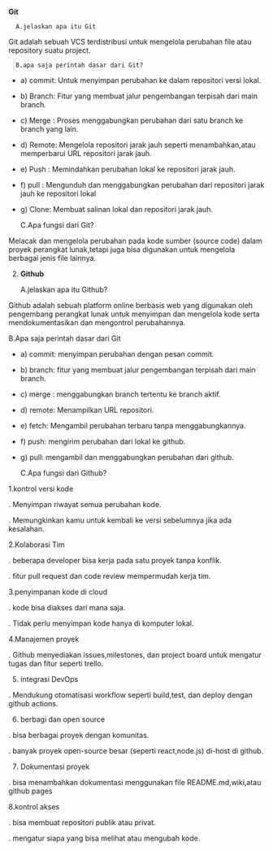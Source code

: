 **Git**

      A.jelaskan apa itu Git 

Git adalah sebuah VCS terdistribusi untuk mengelola perubahan file atau repository suatu project.

      B.apa saja perintah dasar dari Git?
 
  - a) commit: Untuk menyimpan perubahan ke dalam repositori versi lokal.
  - b) Branch: Fitur yang membuat jalur pengembangan terpisah dari main branch.
  - c) Merge : Proses menggabungkan perubahan dari satu branch ke branch yang lain.
  - d) Remote: Mengelola repositori jarak jauh seperti menambahkan,atau memperbarui 
              URL repositori jarak jauh.         
   - e) Push : Memindahkan perubahan lokal ke repositori jarak jauh.
   - f) pull : Mengunduh dan menggabungkan perubahan dari repositori jarak jauh ke 
            repositori lokal 
   - g) Clone: Membuat salinan lokal dan repositori jarak jauh.
   

       C.Apa fungsi dari Git?

     
  Melacak dan mengelola perubahan pada kode sumber (source code) dalam proyek perangkat lunak,tetapi juga bisa digunakan untuk mengelola berbagai jenis file lainnya.

2. **Github**

    A.jelaskan apa itu Github?

   
Github adalah sebuah platform online berbasis web yang digunakan oleh pengembang perangkat lunak untuk menyimpan dan mengelola kode serta mendokumentasikan dan mengontrol perubahannya.

   B.Apa saja perintah dasar dari Git

- a) commit: menyimpan perubahan dengan pesan commit.
- b) branch: fitur yang membuat jalur pengembangan terpisah dari main branch.
- c) merge : menggabungkan branch tertentu ke branch aktif.
- d) remote: Menampilkan URL repositori.
- e) fetch: Mengambil perubahan terbaru tanpa menggabungkannya.
- f) push: mengirim perubahan dari lokal ke github.
- g) pull: mengambil dan menggabungkan perubahan dari github.


  C.Apa fungsi dari Github?

1.kontrol versi kode


  . Menyimpan riwayat semua perubahan kode.

  
  . Memungkinkan kamu untuk kembali ke versi sebelumnya jika ada kesalahan.

  
2.Kolaborasi Tim


  . beberapa developer bisa kerja pada satu proyek tanpa konflik.

  
  . fitur pull request dan code review mempermudah kerja tim.


3.penyimpanan kode di cloud


  . kode bisa diakses dari mana saja.

  
  . Tidak perlu menyimpan kode hanya di komputer lokal.

  
4.Manajemen proyek 


 . Github menyediakan issues,milestones, dan project board untuk mengatur tugas 
  dan fitur seperti trello.

  
5. integrasi DevOps


  . Mendukung otomatisasi workflow seperti build,test, dan deploy dengan github 
   actions.

   
6. berbagi dan open source

   
 . bisa berbagai proyek dengan komunitas.

 
 . banyak proyek open-source besar (seperti react,node.js) di-host di github.

 
7. Dokumentasi proyek

   
 . bisa menambahkan dokumentasi menggunakan file README.md,wiki,atau github pages

 
8.kontrol akses


 . bisa membuat repositori publik atau privat.

 
 . mengatur siapa yang bisa melihat atau mengubah kode.

 

